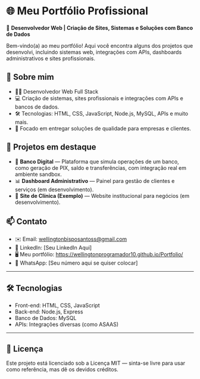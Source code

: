 # 🌐 Meu Portfólio Profissional

🚀 **Desenvolvedor Web | Criação de Sites, Sistemas e Soluções com Banco de Dados**

Bem-vindo(a) ao meu portfólio! Aqui você encontra alguns dos projetos que desenvolvi, incluindo sistemas web, integrações com APIs, dashboards administrativos e sites profissionais.

## 🧠 **Sobre mim**
- 👨‍💻 Desenvolvedor Web Full Stack
- 💻 Criação de sistemas, sites profissionais e integrações com APIs e bancos de dados.
- 🛠️ Tecnologias: HTML, CSS, JavaScript, Node.js, MySQL, APIs e muito mais.
- 🎯 Focado em entregar soluções de qualidade para empresas e clientes.

## 🚀 **Projetos em destaque**
- 🔐 **Banco Digital** — Plataforma que simula operações de um banco, como geração de PIX, saldo e transferências, com integração real em ambiente sandbox.
- 📊 **Dashboard Administrativo** — Painel para gestão de clientes e serviços (em desenvolvimento).
- 🏥 **Site de Clínica (Exemplo)** — Website institucional para negócios (em desenvolvimento).

## 📫 **Contato**
- ✉️ Email: wellingtonbisposantoss@gmail.com
- 💼 LinkedIn: [Seu LinkedIn Aqui]
- 🖥️ Meu portfólio: https://wellingtonprogramador10.github.io/Portfolio/
- 📱 WhatsApp: [Seu número aqui se quiser colocar]

---

## 🛠️ **Tecnologias**
- Front-end: HTML, CSS, JavaScript
- Back-end: Node.js, Express
- Banco de Dados: MySQL
- APIs: Integrações diversas (como ASAAS)

---

## 📝 **Licença**
Este projeto está licenciado sob a Licença MIT — sinta-se livre para usar como referência, mas dê os devidos créditos.
